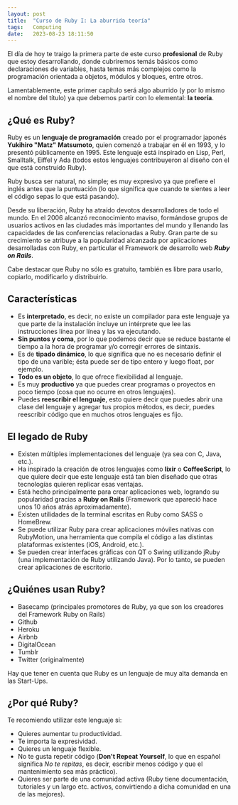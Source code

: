 ```yaml
---
layout: post
title:  "Curso de Ruby I: La aburrida teoría"
tags:   Computing
date:   2023-08-23 18:11:50
---
```


El día de hoy te traigo la primera parte de este curso **profesional** de Ruby que estoy desarrollando, donde cubriremos temás básicos como declaraciones de variables, hasta temas más complejos como la programación orientada a objetos, módulos y bloques, entre otros.

Lamentablemente, este primer capítulo será algo aburrido (y por lo mismo el nombre del título) ya que debemos partir con lo elemental: **la teoría**.

## ¿Qué es Ruby?

Ruby es un **lenguaje de programación** creado por el programador japonés **Yukihiro "Matz" Matsumoto**, quien comenzó a trabajar en él en 1993, y lo presentó públicamente en 1995. Este lenguaje está inspirado en Lisp, Perl, Smalltalk, Eiffel y Ada (todos estos lenguajes contribuyeron al diseño con el que está construido Ruby).

Ruby busca ser natural, no simple; es muy expresivo ya que prefiere el inglés antes que la puntuación (lo que significa que cuando te sientes a leer el código sepas lo que está pasando).

Desde su liberación, Ruby ha atraído devotos desarrolladores de todo el mundo. En el 2006 alcanzó reconocimiento maviso, formándose grupos de usuarios activos en las ciudades más importantes del mundo y llenando las capacidades de las conferencias relacionadas a Ruby. Gran parte de su crecimiento se atribuye a la popularidad alcanzada por aplicaciones desarrolladas con Ruby, en particular el Framework de desarrollo web ***Ruby on Rails***.

Cabe destacar que Ruby no sólo es gratuito, también es libre para usarlo, copiarlo, modificarlo y distribuirlo.

## Características

* Es **interpretado**, es decir, no existe un compilador para este lenguaje ya que parte de la instalación incluye un intérprete que lee las instrucciones línea por línea y las va ejecutando.
* **Sin puntos y coma**, por lo que podemos decir que se reduce bastante el tiempo a la hora de programar y/o corregir errores de sintaxis.
* Es de **tipado dinámico**, lo que significa que no es necesario definir el tipo de una varible; ésta puede ser de tipo entero y luego float, por ejemplo.
* **Todo es un objeto**, lo que ofrece flexibilidad al lenguaje.
* Es muy **productivo** ya que puedes crear programas o proyectos en poco tiempo (cosa que no ocurre en otros lenguajes).
* Puedes **reescribir el lenguaje**, esto quiere decir que puedes abrir una clase del lenguaje y agregar tus propios métodos, es decir, puedes reescribir código que en muchos otros lenguajes es fijo.

## El legado de Ruby

* Existen múltiples implementaciones del lenguaje (ya sea con C, Java, etc.).
* Ha inspirado la creación de otros lenguajes como **lixir** o **CoffeeScript**, lo que quiere decir que este lenguaje está tan bien diseñado que otras tecnologías quieren replicar esas ventajas.
* Está hecho principalmente para crear aplicaciones web, logrando su popularidad gracias a **Ruby on Rails** (Framework que apareció hace unos 10 años atrás aproximadamente).
* Existen utilidades de la terminal escritas en Ruby como SASS o HomeBrew.
* Se puede utilizar Ruby para crear aplicaciones móviles nativas con RubyMotion, una herramienta que compila el código a las distintas plataformas existentes (iOS, Android, etc.).
* Se pueden crear interfaces gráficas con QT o Swing utilizando jRuby (una implementación de Ruby utilizando Java). Por lo tanto, se pueden crear aplicaciones de escritorio.

## ¿Quiénes usan Ruby?

* Basecamp (principales promotores de Ruby, ya que son los creadores del Framework Ruby on Rails)
* Github
* Heroku
* Airbnb
* DigitalOcean
* Tumblr
* Twitter (originalmente)

Hay que tener en cuenta que Ruby es un lenguaje de muy alta demanda en las Start-Ups.

## ¿Por qué Ruby?

Te recomiendo utilizar este lenguaje si:

* Quieres aumentar tu productividad.
* Te importa la expresividad.
* Quieres un lenguaje flexible.
* No te gusta repetir código (**Don't Repeat Yourself**, lo que en español significa *No te repitas*, es decir, escribir menos código y que el mantenimiento sea más práctico).
* Quieres ser parte de una comunidad activa (Ruby tiene documentación, tutoriales y un largo etc. activos, convirtiendo a dicha comunidad en una de las mejores).

<script src="https://utteranc.es/client.js"
        repo="elerizoinformatico/elerizoinformatico.github.io"
        issue-term="pathname"
        theme="icy-dark"
        crossorigin="anonymous"
        async>
</script>
